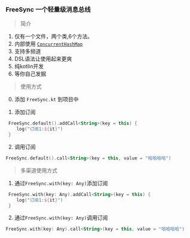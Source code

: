 ### FreeSync 一个轻量级消息总线

> 	简介

1.   仅有一个文件，两个类,6个方法。
2.   内部使用 <a href="https://www.jianshu.com/p/d0b37b927c48">`ConcurrentHashMap`</a>
3.   支持多频道
4.   DSL语法让使用起来更爽
5.   纯kotlin开发
6.   等你自己发掘

> 	使用方式
 
0.   添加 `FreeSync.kt` 到项目中

1.   添加订阅
```kotlin
 FreeSync.default().addCall<String>(key = this) {
 	log("订阅1:${it}")
 }
```
2.   调用订阅
```kotlin
FreeSync.default().call<String>(key = this, value = "哈哈哈哈")
```

> 	多渠道使用方式


1.   通过`FreeSync.with(key: Any)`添加订阅

```kotlin
 FreeSync.with(key: Any).addCall<String>(key = this) {
 	log("订阅1:${it}")
 }
```
2.   通过`FreeSync.with(key: Any)`调用订阅
```kotlin
FreeSync.with(key: Any).call<String>(key = this, value = "哈哈哈哈")
```